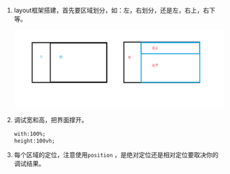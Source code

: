 1. layout框架搭建，首先要区域划分，如：左，右划分，还是左，右上，右下等。

   ![image-20230726191436890](../image/P37_1.png)

2. 调试宽和高，把界面撑开。

   ```
   with:100%;
   height:100vh;
   ```

   
   
3. 每个区域的定位，注意使用`position` ，是绝对定位还是相对定位要取决你的调试结果。

   



